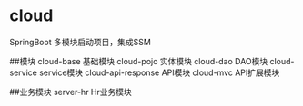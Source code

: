 # cloud
SpringBoot 多模块启动项目，集成SSM

##模块
cloud-base 基础模块
cloud-pojo 实体模块
cloud-dao  DAO模块
cloud-service service模块
cloud-api-response API模块
cloud-mvc  API扩展模块

##业务模块
server-hr Hr业务模块
